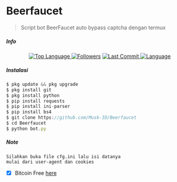 # Beerfaucet
> Script bot BeerFaucet auto bypass captcha dengan termux
##### Info
<p align="center">
 <a href="https://github.com/Musk-ID">
    <img alt="Top Language" src="https://img.shields.io/github/languages/top/Musk-ID/Qashbits.svg"/>
  </a>
<a href="https://github.com/Musk-ID/followers">
  <img title="Followers" src="https://img.shields.io/github/followers/Musk-ID?label=Followers&color=blue&style=flat-square"></a>
<a href="https://github.com/Musk-ID/Anime-Tracker/stargazers/">
<a href="https://github.com/Musk-ID">
  <img alt="Last Commit" src="https://img.shields.io/github/last-commit/Musk-ID/Qashbits.svg"/>
</a>
<a href="https://github.com/Musk-ID">
  <img alt="Language" src="https://img.shields.io/github/languages/count/Musk-ID/Qashbits.svg"/>
</a>
</div>
</p>

##### Instalasi
```js
$ pkg update && pkg upgrade
$ pkg install git
$ pkg install python
$ pip install requests
$ pip install ini-parser
$ pip install bs4
$ git clone https://github.com/Musk-ID/Beerfaucet
$ cd Beerfaucet
$ python bot.py
```
##### Note
```
Silahkan buka file cfg.ini lalu isi datanya
mulai dari user-agent dan cookies
```
- [X] Bitcoin Free [here](https://beerfaucet.io/?ref=13048)


